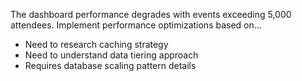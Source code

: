 The dashboard performance degrades with events exceeding 5,000 attendees. Implement performance optimizations based on...

- Need to research caching strategy
- Need to understand data tiering approach
- Requires database scaling pattern details